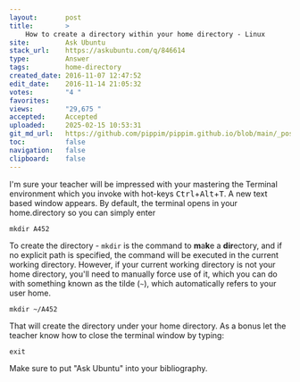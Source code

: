 ```yaml
---
layout:       post
title:        >
    How to create a directory within your home directory - Linux
site:         Ask Ubuntu
stack_url:    https://askubuntu.com/q/846614
type:         Answer
tags:         home-directory
created_date: 2016-11-07 12:47:52
edit_date:    2016-11-14 21:05:32
votes:        "4 "
favorites:    
views:        "29,675 "
accepted:     Accepted
uploaded:     2025-02-15 10:53:31
git_md_url:   https://github.com/pippim/pippim.github.io/blob/main/_posts/2016/2016-11-07-How-to-create-a-directory-within-your-home-directory-Linux.md
toc:          false
navigation:   false
clipboard:    false
---
```


I'm sure your teacher will be impressed with your mastering the Terminal environment which you invoke with hot-keys <kbd>Ctrl</kbd>+<kbd>Alt</kbd>+<kbd>T</kbd>. A new text based window appears. By default, the terminal opens in your home.directory so you can simply enter

``` 
mkdir A452
```

To create the directory - `mkdir` is the command to **m**a**k**e a **dir**ectory, and if no explicit path is specified, the command will be executed in the current working directory. However, if your current working directory is not your home directory, you'll need to manually force use of it, which you can do with something known as the tilde (`~`), which automatically refers to your user home.

``` 
mkdir ~/A452
```

That will create the directory under your home directory. As a bonus let the teacher know how to close the terminal window by typing:

``` 
exit
```

Make sure to put "Ask Ubuntu" into your bibliography.
